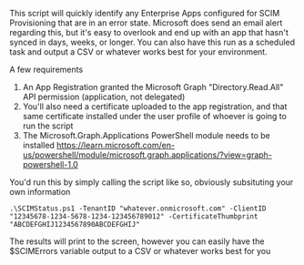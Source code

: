 This script will quickly identify any Enterprise Apps configured for SCIM Provisioning that are in an error state. Microsoft does send an email alert regarding this, but it's easy to overlook and end up with an app that hasn't synced in days, weeks, or longer. You can also have this run as a scheduled task and output a CSV or whatever works best for your environment.

A few requirements
1. An App Registration granted the Microsoft Graph "Directory.Read.All" API permission (application, not delegated)
2. You'll also need a certificate uploaded to the app registration, and that same certificate installed under the user profile of whoever is going to run the script
3. The Microsoft.Graph.Applications PowerShell module needs to be installed https://learn.microsoft.com/en-us/powershell/module/microsoft.graph.applications/?view=graph-powershell-1.0

You'd run this by simply calling the script like so, obviously subsituting your own information

```
.\SCIMStatus.ps1 -TenantID "whatever.onmicrosoft.com" -ClientID "12345678-1234-5678-1234-123456789012" -CertificateThumbprint "ABCDEFGHIJ1234567890ABCDEFGHIJ"
```

The results will print to the screen, however you can easily have the $SCIMErrors variable output to a CSV or whatever works best for you
